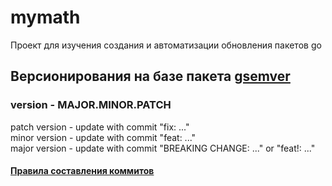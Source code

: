 # mymath<br />
Проект для изучения создания и автоматизации обновления пакетов go

## Версионирования на базе пакета [gsemver](https://github.com/arnaud-deprez/gsemver)

### version - MAJOR.MINOR.PATCH

patch version - update with commit "fix: ..."<br />
minor version - update with commit "feat: ..."<br />
major version - update with commit "BREAKING CHANGE: ..." or "feat!: ..."<br />


#### [Правила составления коммитов](https://www.conventionalcommits.org/en/v1.0.0/)

